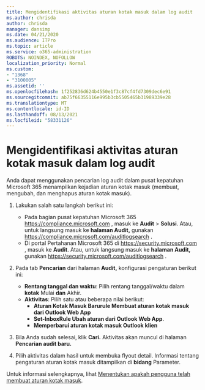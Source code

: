 ```yaml
---
title: Mengidentifikasi aktivitas aturan kotak masuk dalam log audit
ms.author: chrisda
author: chrisda
manager: dansimp
ms.date: 04/21/2020
ms.audience: ITPro
ms.topic: article
ms.service: o365-administration
ROBOTS: NOINDEX, NOFOLLOW
localization_priority: Normal
ms.custom:
- "1368"
- "3100005"
ms.assetid: ''
ms.openlocfilehash: 1f252836d624b4550e1f3c87cf4fd7309dec6e91
ms.sourcegitcommit: ab75f66355116e995b3cb5505465b31989339e28
ms.translationtype: MT
ms.contentlocale: id-ID
ms.lasthandoff: 08/13/2021
ms.locfileid: "58331126"
---
```

# <a name="identify-inbox-rule-activity-in-audit-logs"></a>Mengidentifikasi aktivitas aturan kotak masuk dalam log audit

Anda dapat menggunakan pencarian log audit dalam pusat kepatuhan Microsoft 365 menampilkan kejadian aturan kotak masuk (membuat, mengubah, dan menghapus aturan kotak masuk).

1. Lakukan salah satu langkah berikut ini:
   - Pada bagian pusat kepatuhan Microsoft 365 <https://compliance.microsoft.com> , masuk ke **Audit** \> **Solusi**. Atau, untuk langsung masuk ke **halaman Audit,** gunakan <https://compliance.microsoft.com/auditlogsearch> .
   - Di portal Pertahanan Microsoft 365 di <https://security.microsoft.com> , masuk ke **Audit**. Atau, untuk langsung masuk ke **halaman Audit,** gunakan <https://security.microsoft.com/auditlogsearch> .

2. Pada tab **Pencarian** dari halaman **Audit,** konfigurasi pengaturan berikut ini:
   - **Rentang tanggal dan waktu**: Pilih rentang tanggal/waktu dalam **kotak** Mulai **dan** Akhir.
   - **Aktivitas**: Pilih satu atau beberapa nilai berikut:
     - **Aturan Kotak Masuk Barurule Membuat aturan kotak masuk dari Outlook Web App**
     - **Set-InboxRule Ubah aturan dari Outlook Web App**.
     - **Memperbarui aturan kotak masuk Outlook klien**

3. Bila Anda sudah selesai, klik **Cari.** Aktivitas akan muncul di halaman **Pencarian audit baru.**

4. Pilih aktivitas dalam hasil untuk membuka flyout detail. Informasi tentang pengaturan aturan kotak masuk ditampilkan di **bidang** Parameter.

Untuk informasi selengkapnya, lihat [Menentukan apakah pengguna telah membuat aturan kotak masuk](https://docs.microsoft.com/microsoft-365/compliance/auditing-troubleshooting-scenarios#determine-if-a-user-created-an-inbox-rule).
